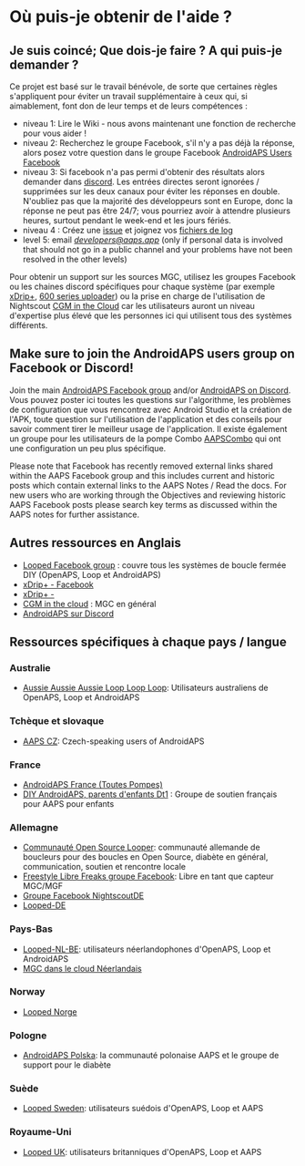 # Où puis-je obtenir de l'aide ?

## Je suis coincé; Que dois-je faire ? A qui puis-je demander ?

Ce projet est basé sur le travail bénévole, de sorte que certaines règles s'appliquent pour éviter un travail supplémentaire à ceux qui, si aimablement, font don de leur temps et de leurs compétences :

* niveau 1: Lire le Wiki - nous avons maintenant une fonction de recherche pour vous aider !
* niveau 2: Recherchez le groupe Facebook, s'il n'y a pas déjà la réponse, alors posez votre question dans le groupe Facebook [AndroidAPS Users Facebook](https://www.facebook.com/groups/1900195340201874/)
* niveau 3: Si facebook n'a pas permi d'obtenir des résultats alors demander dans [discord](https://discord.gg/4fQUWHZ4Mw). Les entrées directes seront ignorées / supprimées sur les deux canaux pour éviter les réponses en double. N'oubliez pas que la majorité des développeurs sont en Europe, donc la réponse ne peut pas être 24/7; vous pourriez avoir à attendre plusieurs heures, surtout pendant le week-end et les jours fériés.
* niveau 4 : Créez une [issue](https://github.com/nightscout/AndroidAPS/issues) et joignez vos [fichiers de log](../GettingHelp/AccessingLogFiles.md)
* level 5: email *developers@aaps.app* (only if personal data is involved that should not go in a public channel and your problems have not been resolved in the other levels)

Pour obtenir un support sur les sources MGC, utilisez les groupes Facebook ou les chaines discord spécifiques pour chaque système (par exemple [xDrip+](https://www.facebook.com/groups/xDripG5/), [600 series uploader](https://www.facebook.com/groups/NightscoutForMedtronic/)) ou la prise en charge de l'utilisation de Nightscout [CGM in the Cloud](https://www.facebook.com/groups/cgminthecloud/) car les utilisateurs auront un niveau d'expertise plus élevé que les personnes ici qui utilisent tous des systèmes différents.

## Make sure to join the AndroidAPS users group on Facebook or Discord!

Join the main [AndroidAPS Facebook group](https://www.facebook.com/groups/1900195340201874/) and/or [AndroidAPS on Discord](https://discord.gg/4fQUWHZ4Mw). Vous pouvez poster ici toutes les questions sur l'algorithme, les problèmes de configuration que vous rencontrez avec Android Studio et la création de l'APK, toute question sur l'utilisation de l'application et des conseils pour savoir comment tirer le meilleur usage de l'application. Il existe également un groupe pour les utilisateurs de la pompe Combo [AAPSCombo](https://www.facebook.com/groups/127507891261169/) qui ont une configuration un peu plus spécifique.

Please note that Facebook has recently removed external links shared within the AAPS Facebook group and this includes current and historic posts which contain external links to the AAPS Notes / Read the docs. For new users who are working through the Objectives and reviewing historic AAPS Facebook posts please search key terms as discussed within the AAPS notes for further assistance.

## Autres ressources en Anglais

* [Looped Facebook group](https://www.facebook.com/groups/TheLoopedGroup) : couvre tous les systèmes de boucle fermée DIY (OpenAPS, Loop et AndroidAPS)
* [xDrip+ - Facebook](https://www.facebook.com/groups/xDripG5/)
* [xDrip+ - ](https://xdrip.readthedocs.io/en/latest/)
* [CGM in the cloud](https://www.facebook.com/groups/cgminthecloud/) : MGC en général
* [AndroidAPS sur Discord](https://discord.gg/4fQUWHZ4Mw)

## Ressources spécifiques à chaque pays / langue

### Australie

* [Aussie Aussie Aussie Loop Loop Loop](https://www.facebook.com/groups/AussieLooping/): Utilisateurs australiens de OpenAPS, Loop et AndroidAPS

### Tchèque et slovaque

* [AAPS CZ](https://www.facebook.com/groups/AndroidAPSCZ/): Czech-speaking users of AndroidAPS

### France

* [AndroidAPS France (Toutes Pompes)](https://www.facebook.com/groups/268922660715266)
* [DIY AndroidAPS, parents d'enfants Dt1](https://www.facebook.com/groups/262497886779069) : Groupe de soutien français pour AAPS pour enfants

### Allemagne

* [Communauté Open Source Looper](https://de.loopercommunity.org/): communauté allemande de boucleurs pour des boucles en Open Source, diabète en général, communication, soutien et rencontre locale
* [Freestyle Libre Freaks groupe Facebook](https://www.facebook.com/groups/FreestyleLibreFreaks/): Libre en tant que capteur MGC/MGF
* [Groupe Facebook NightscoutDE](https://www.facebook.com/groups/nightscoutDE/)
* [Looped-DE](https://www.facebook.com/groups/loopedDE/)

### Pays-Bas

* [Looped-NL-BE](https://www.facebook.com/groups/117102135652893): utilisateurs néerlandophones d'OpenAPS, Loop et AndroidAPS
* [MGC dans le cloud Néerlandais](https://www.facebook.com/groups/1764754560436596)

### Norway

* [Looped Norge](https://www.facebook.com/groups/loopednorge/)

### Pologne

* [AndroidAPS Polska](https://www.facebook.com/groups/aapspl): la communauté polonaise AAPS et le groupe de support pour le diabète

### Suède

* [Looped Sweden](https://www.facebook.com/groups/661514380864081/): utilisateurs suédois d'OpenAPS, Loop et AAPS

### Royaume-Uni

* [Looped UK](https://www.facebook.com/groups/LoopedUK/): utilisateurs britanniques d'OpenAPS, Loop et AAPS